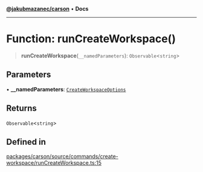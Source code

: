 [**@jakubmazanec/carson**](../README.md) • **Docs**

---

# Function: runCreateWorkspace()

> **runCreateWorkspace**(`__namedParameters`): `Observable`\<`string`\>

## Parameters

• **\_\_namedParameters**: [`CreateWorkspaceOptions`](../type-aliases/CreateWorkspaceOptions.md)

## Returns

`Observable`\<`string`\>

## Defined in

[packages/carson/source/commands/create-workspace/runCreateWorkspace.ts:15](https://github.com/jakubmazanec/tools/blob/053e1fea9cfce27a70a78b00a30cdd281cb0a72b/packages/carson/source/commands/create-workspace/runCreateWorkspace.ts#L15)
